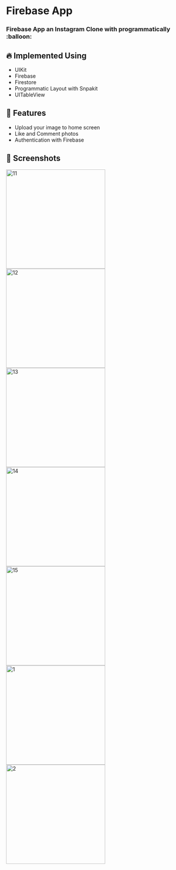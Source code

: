 <h1 align=“center”> Firebase App </h1>

<h3 align=“center”> Firebase App an Instagram Clone with programmatically :balloon: <h3>
  
## 🔥 Implemented Using

- UIKit
- Firebase
- Firestore
- Programmatic Layout with Snpakit
- UITableView
  
## 🚀 Features


- Upload your image to home screen
- Like and Comment photos
- Authentication with Firebase
  
## 📸 Screenshots

<img width="270" alt="11" src="https://github.com/tahaozmn/FireBaseApp/assets/139132956/88279c4f-dbcd-4345-8b3e-1693aed20f74">
<img width="270" alt="12" src="https://github.com/tahaozmn/FireBaseApp/assets/139132956/6fb140e6-c65d-4ead-8af8-e83655055642">
<img width="270" alt="13" src="https://github.com/tahaozmn/FireBaseApp/assets/139132956/2e6d2e2d-69db-4289-a82d-0dad1c801a31">
<img width="270" alt="14" src="https://github.com/tahaozmn/FireBaseApp/assets/139132956/a6529964-4c7f-4a4e-8295-e70a863781e0">
<img width="270" alt="15" src="https://github.com/tahaozmn/FireBaseApp/assets/139132956/724d9615-5889-4858-b1a5-6e9062999b07">




<img width="270" alt="1" src="https://github.com/tahaozmn/UICollectionView/assets/139132956/3a628144-3a9d-484a-b7df-e742b309427f">
<img width="270" alt="2" src="https://github.com/tahaozmn/UICollectionView/assets/139132956/5eb0b567-f529-4ff0-8a97-ffa49dbdc34d">

